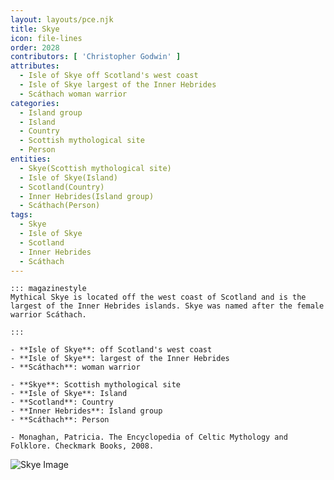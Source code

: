 ```yaml
---
layout: layouts/pce.njk
title: Skye
icon: file-lines
order: 2028
contributors: [ 'Christopher Godwin' ]
attributes:
  - Isle of Skye off Scotland's west coast
  - Isle of Skye largest of the Inner Hebrides
  - Scáthach woman warrior
categories:
  - Island group
  - Island
  - Country
  - Scottish mythological site
  - Person
entities:
  - Skye(Scottish mythological site)
  - Isle of Skye(Island)
  - Scotland(Country)
  - Inner Hebrides(Island group)
  - Scáthach(Person)
tags:
  - Skye
  - Isle of Skye
  - Scotland
  - Inner Hebrides
  - Scáthach
---
```

``` tab [group1:Info]
::: magazinestyle
Mythical Skye is located off the west coast of Scotland and is the largest of the Inner Hebrides islands. Skye was named after the female warrior Scáthach.

:::
```
``` tab [group1:Attributes]
- **Isle of Skye**: off Scotland's west coast
- **Isle of Skye**: largest of the Inner Hebrides
- **Scáthach**: woman warrior
```
``` tab [group1:Entities]
- **Skye**: Scottish mythological site
- **Isle of Skye**: Island
- **Scotland**: Country
- **Inner Hebrides**: Island group
- **Scáthach**: Person
```
``` tab [group1:Sources]
- Monaghan, Patricia. The Encyclopedia of Celtic Mythology and Folklore. Checkmark Books, 2008.
```
![Skye Image](https://upload.wikimedia.org/wikipedia/commons/thumb/c/c4/Flag_of_the_Isle_of_Skye.svg/1200px-Flag_of_the_Isle_of_Skye.svg.png)
